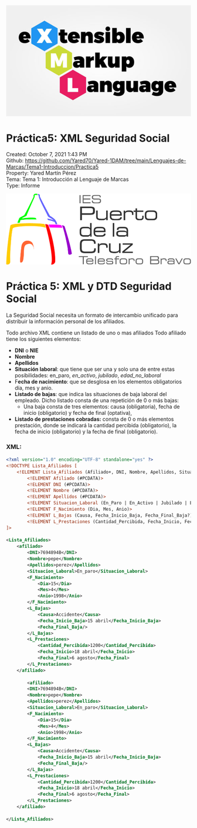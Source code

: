 ![portada.jpg](imagenes/portada.jpg)

# Práctica5: XML Seguridad Social

Created: October 7, 2021 1:43 PM  
Github: https://github.com/Yared70/Yared-1DAM/tree/main/Lenguajes-de-Marcas/Tema1-Introduccion/Practica5  
Property: Yared Martín Pérez  
Tema: Tema 1: Introducción al Lenguaje de Marcas  
Type: Informe  

![ies.png](imagenes/ies.png)

# Práctica 5: XML y DTD Seguridad Social

La Seguridad Social necesita un formato de intercambio unificado para distribuir la información personal de los afiliados.

Todo archivo XML contiene un listado de uno o mas afiliados Todo afiliado tiene los siguientes elementos:

- **DNI** o **NIE**
- **Nombre**
- **Apellidos**
- **Situación laboral**: que tiene que ser una y solo una de entre estas posibilidades: en_paro, *en_activo*, *jubilado*, *edad_no_laboral*
- F**echa de nacimiento**: que se desglosa en los elementos obligatorios día, mes y anio.
- **Listado de bajas**: que indica las situaciones de baja laboral del empleado. Dicho listado consta de una repetición de 0 o más bajas:
    - Una baja consta de tres elementos: causa (obligatoria), fecha de inicio (obligatorio) y fecha de final (optativa),
- **Listado de prestaciones cobradas:** consta de 0 o más elementos prestación, donde se indicará la cantidad percibida (obligatorio), la fecha de inicio (obligatorio) y la fecha de final (obligatorio).

### XML:

```xml
<?xml version="1.0" encoding="UTF-8" standalone="yes" ?>
<!DOCTYPE Lista_Afiliados [
	<!ELEMENT Lista_Afiliados (Afiliado+, DNI, Nombre, Apellidos, Situacion_Laboral, F_Nacimiento, L_Bajas*, L_Prestaciones*)>
		<!ELEMENT Afiliado (#PCDATA)>
		<!ELEMENT DNI (#PCDATA)>
		<!ELEMENT Nombre (#PCDATA)>
		<!ELEMENT Apellidos (#PCDATA)>
		<!ELEMENT Situacion_Laboral (En_Paro | En_Activo | Jubilado | Edad_No_Laboral)>
		<!ELEMENT F_Nacimiento (Dia, Mes, Anio)>
		<!ELEMENT L_Bajas (Causa, Fecha_Inicio_Baja, Fecha_Final_Baja?)>
		<!ELEMENT L_Prestaciones (Cantidad_Percibida, Fecha_Inicio, Fecha_Final)>
]>

<Lista_Afiliados>
	<afiliado>
		<DNI>7694894B</DNI>
		<Nombre>pepe</Nombre>
		<Apellidos>perez</Apellidos>
		<Situacion_Laboral>En_paro</Situacion_Laboral>
		<F_Nacimiento>
			<Dia>15</Dia>
			<Mes>4</Mes>
			<Anio>1998</Anio>
		</F_Nacimiento>
		<L_Bajas>
			<Causa>Accidente</Causa>
			<Fecha_Inicio_Baja>15 abril</Fecha_Inicio_Baja>
			<Fecha_Final_Baja/>
		</L_Bajas>
		<L_Prestaciones>
			<Cantidad_Percibida>1200</Cantidad_Percibida>
			<Fecha_Inicio>18 abril</Fecha_Inicio>
			<Fecha_Final>6 agosto</Fecha_Final>
		</L_Prestaciones>
	</afiliado>

		<afiliado>
		<DNI>7694894B</DNI>
		<Nombre>pepe</Nombre>
		<Apellidos>perez</Apellidos>
		<Situacion_Laboral>En_paro</Situacion_Laboral>
		<F_Nacimiento>
			<Dia>15</Dia>
			<Mes>4</Mes>
			<Anio>1998</Anio>
		</F_Nacimiento>
		<L_Bajas>
			<Causa>Accidente</Causa>
			<Fecha_Inicio_Baja>15 abril</Fecha_Inicio_Baja>
			<Fecha_Final_Baja/>
		</L_Bajas>
		<L_Prestaciones>
			<Cantidad_Percibida>1200</Cantidad_Percibida>
			<Fecha_Inicio>18 abril</Fecha_Inicio>
			<Fecha_Final>6 agosto</Fecha_Final>
		</L_Prestaciones>
	</afiliado>

</Lista_Afiliados>
```
